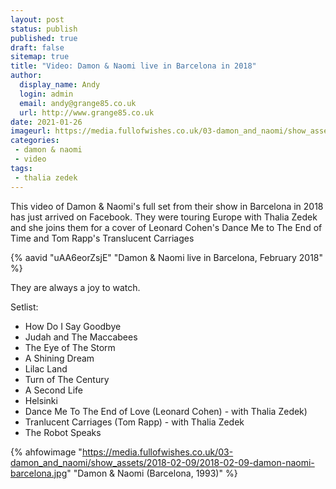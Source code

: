 ```yaml
---
layout: post
status: publish
published: true
draft: false
sitemap: true
title: "Video: Damon & Naomi live in Barcelona in 2018"
author:
  display_name: Andy
  login: admin
  email: andy@grange85.co.uk
  url: http://www.grange85.co.uk
date: 2021-01-26
imageurl: https://media.fullofwishes.co.uk/03-damon_and_naomi/show_assets/2018-02-09/2018-02-09-damon-naomi-barcelona.jpg
categories:
 - damon & naomi
 - video
tags:
 - thalia zedek
---
```


This video of Damon & Naomi's full set from their show in Barcelona in 2018 has just arrived on Facebook. They were touring Europe with Thalia Zedek and she joins them for a cover of Leonard Cohen's Dance Me to The End of Time and Tom Rapp's Translucent Carriages

{% aavid "uAA6eorZsjE" "Damon & Naomi live in Barcelona, February 2018" %}

They are always a joy to watch.

Setlist:

 - How Do I Say Goodbye
 - Judah and The Maccabees
 - The Eye of The Storm
 - A Shining Dream
 - Lilac Land
 - Turn of The Century
 - A Second Life
 - Helsinki
 - Dance Me To The End of Love (Leonard Cohen) - with Thalia Zedek)
 - Tranlucent Carriages (Tom Rapp) - with Thalia Zedek
 - The Robot Speaks


{% ahfowimage "https://media.fullofwishes.co.uk/03-damon_and_naomi/show_assets/2018-02-09/2018-02-09-damon-naomi-barcelona.jpg" "Damon & Naomi (Barcelona, 1993)" %}